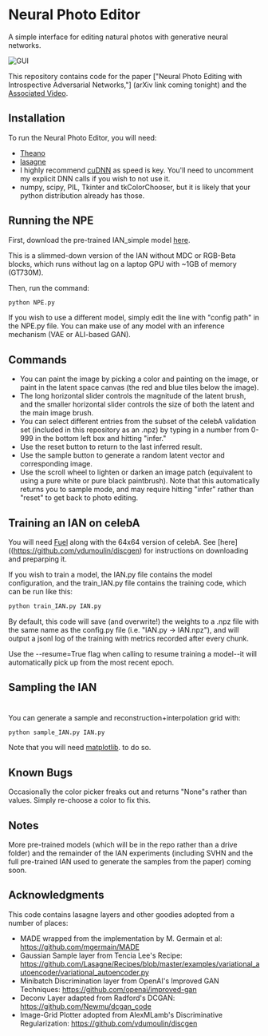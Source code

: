 # Neural Photo Editor
A simple interface for editing natural photos with generative neural networks.

![GUI](http://i.imgur.com/w1U20EI.png)

This repository contains code for the paper ["Neural Photo Editing with Introspective Adversarial Networks,"] (arXiv link coming tonight) and the [Associated Video](https://www.youtube.com/watch?v=FDELBFSeqQs).

## Installation
To run the Neural Photo Editor, you will need:

- [Theano](http://deeplearning.net/software/theano/) 
- [lasagne](http://lasagne.readthedocs.io/en/latest/user/installation.html)
- I highly recommend [cuDNN](https://developer.nvidia.com/cudnn) as speed is key. You'll need to uncomment my explicit DNN calls if you wish to not use it.
- numpy, scipy, PIL, Tkinter and tkColorChooser, but it is likely that your python distribution already has those.

## Running the NPE
First, download the pre-trained IAN_simple model [here](https://drive.google.com/file/d/0B3_iVBZsC4GGck5WWWc0R0dvT1U/view?usp=sharing).

This is a slimmed-down version of the IAN without MDC or RGB-Beta blocks, which runs without lag on a laptop GPU with ~1GB of memory (GT730M).

Then, run the command:

```sh
python NPE.py
```
If you wish to use a different model, simply edit the line with "config path" in the NPE.py file. You can make use of any model with an inference mechanism (VAE or ALI-based GAN).

## Commands
- You can paint the image by picking a color and painting on the image, or paint in the latent space canvas (the red and blue tiles below the image). 
- The long horizontal slider controls the magnitude of the latent brush, and the smaller horizontal slider controls the size of both the latent and the main image brush.
- You can select different entries from the subset of the celebA validation set (included in this repository as an .npz) by typing in a number from 0-999 in the bottom left box and hitting "infer."
- Use the reset button to return to the last inferred result.
- Use the sample button to generate a random latent vector and corresponding image.
- Use the scroll wheel to lighten or darken an image patch (equivalent to using a pure white or pure black paintbrush). Note that this automatically returns you to sample mode, and may require hitting "infer" rather than "reset" to get back to photo editing.


## Training an IAN on celebA
You will need [Fuel](https://github.com/mila-udem/fuel) along with the 64x64 version of celebA. See [here]((https://github.com/vdumoulin/discgen) for instructions on downloading and preparping it. 

If you wish to train a model, the IAN.py file contains the model configuration, and the train_IAN.py file contains the training code, which can be run like this:

```sh
python train_IAN.py IAN.py
```

By default, this code will save (and overwrite!) the weights to a .npz file with the same name as the config.py file (i.e. "IAN.py -> IAN.npz"), and will output a jsonl log of the training with metrics recorded after every chunk.

Use the --resume=True flag when calling to resume training a model--it will automatically pick up from the most recent epoch.

## Sampling the IAN
#
You can generate a sample and reconstruction+interpolation grid with:

```sh
python sample_IAN.py IAN.py
```

Note that you will need [matplotlib](http://matplotlib.org/). to do so.
## Known Bugs
Occasionally the color picker freaks out and returns "None"s rather than values. Simply re-choose a color to fix this.


## Notes
More pre-trained models (which will be in the repo rather than a drive folder) and the remainder of the IAN experiments (including SVHN and the full pre-trained IAN used to generate the samples from the paper) coming soon.

## Acknowledgments
This code contains lasagne layers and other goodies adopted from a number of places:
- MADE wrapped from the implementation by M. Germain et al: https://github.com/mgermain/MADE
- Gaussian Sample layer from Tencia Lee's Recipe: https://github.com/Lasagne/Recipes/blob/master/examples/variational_autoencoder/variational_autoencoder.py
- Minibatch Discrimination layer from OpenAI's Improved GAN Techniques: https://github.com/openai/improved-gan
- Deconv Layer adapted from Radford's DCGAN: https://github.com/Newmu/dcgan_code
- Image-Grid Plotter adopted from AlexMLamb's Discriminative Regularization: https://github.com/vdumoulin/discgen

